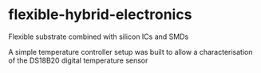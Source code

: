 # flexible-hybrid-electronics
Flexible substrate combined with silicon ICs and SMDs

A simple temperature controller setup was built to allow a characterisation of the DS18B20 digital temperature sensor

